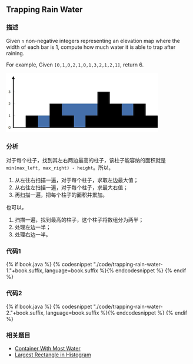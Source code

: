 ## Trapping Rain Water


### 描述

Given `n` non-negative integers representing an elevation map where the width of each bar is 1, compute how much water it is able to trap after raining.

For example, 
Given `[0,1,0,2,1,0,1,3,2,1,2,1]`, return 6.

![Trapping Rain Water](../images/trapping-rain-water.png)


### 分析

对于每个柱子，找到其左右两边最高的柱子，该柱子能容纳的面积就是`min(max_left, max_right) - height`。所以，

1. 从左往右扫描一遍，对于每个柱子，求取左边最大值；
1. 从右往左扫描一遍，对于每个柱子，求最大右值；
1. 再扫描一遍，把每个柱子的面积并累加。

也可以，

1. 扫描一遍，找到最高的柱子，这个柱子将数组分为两半；
1. 处理左边一半；
1. 处理右边一半。


### 代码1

{% if book.java %}
{% codesnippet "./code/trapping-rain-water-1."+book.suffix, language=book.suffix %}{% endcodesnippet %}
{% endif %}


### 代码2

{% if book.java %}
{% codesnippet "./code/trapping-rain-water-2."+book.suffix, language=book.suffix %}{% endcodesnippet %}
{% endif %}


### 相关题目

* [Container With Most Water](../greedy/container-with-most-water.md)
* [Largest Rectangle in Histogram](../stack-and-queue/stack/largest-rectangle-in-histogram.md)
